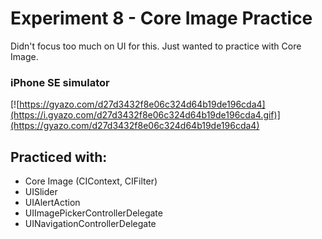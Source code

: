 # Experiment 8 - Core Image Practice

Didn't focus too much on UI for this. Just wanted to practice with Core Image.

### iPhone SE simulator

[![https://gyazo.com/d27d3432f8e06c324d64b19de196cda4](https://i.gyazo.com/d27d3432f8e06c324d64b19de196cda4.gif)](https://gyazo.com/d27d3432f8e06c324d64b19de196cda4)

## Practiced with:
- Core Image (CIContext, CIFilter)
- UISlider
- UIAlertAction
- UIImagePickerControllerDelegate
- UINavigationControllerDelegate
